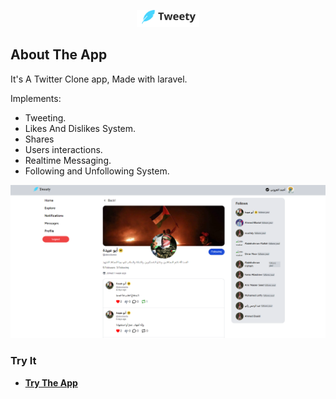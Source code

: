 <p align="center"><a href="https://tweety.ahmedelazony.tech" target="_blank"><img src="public/images/logo.svg" width="100" alt="Tweety Logo"></a></p>

## About The App

It's A Twitter Clone app, Made with laravel.

Implements:
- Tweeting.
- Likes And Dislikes System.
- Shares
- Users interactions.
- Realtime Messaging. 
- Following and Unfollowing System.

<img src="public/images/App-Screenshot.png">

### Try It
- **[Try The App](https://tweety.ahmedelazony.tech)**
